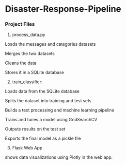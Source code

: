 # Disaster-Response-Pipeline


### Project Files
1. process_data.py

Loads the messages and categories datasets

Merges the two datasets

Cleans the data

Stores it in a SQLite database

2. train_classifier:

Loads data from the SQLite database

Splits the dataset into training and test sets

Builds a text processing and machine learning pipeline

Trains and tunes a model using GridSearchCV

Outputs results on the test set

Exports the final model as a pickle file

3. Flask Web App

shows data visualizations using Plotly in the web app.


